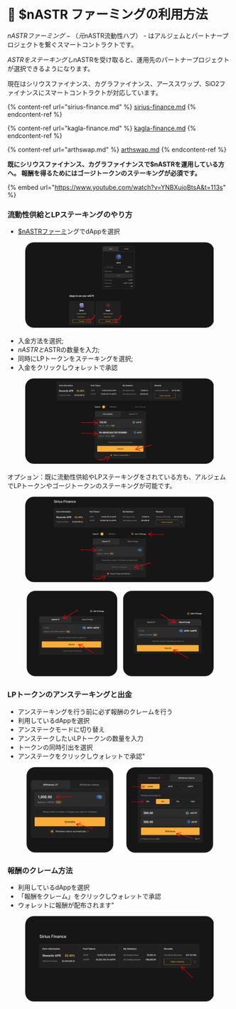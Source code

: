 # 🦈 $nASTR ファーミングの利用方法

$nASTRファーミング - （元$nASTR流動性ハブ） - はアルジェムとパートナープロジェクトを繋ぐスマートコントラクトです。

$ASTRをステーキングし$nASTRを受け取ると、運用先のパートナープロジェクトが選択できるようになります。

現在はシリウスファイナンス、カグラファイナンス、アーススワップ、SiO2ファイナンスにスマートコントラクトが対応しています。

{% content-ref url="sirius-finance.md" %}
[sirius-finance.md](sirius-finance.md)
{% endcontent-ref %}

{% content-ref url="kagla-finance.md" %}
[kagla-finance.md](kagla-finance.md)
{% endcontent-ref %}

{% content-ref url="arthswap.md" %}
[arthswap.md](arthswap.md)
{% endcontent-ref %}

**既にシリウスファイナンス、カグラファイナンスで$nASTRを運用している方へ。 報酬を得るためにはゴージトークンのステーキングが必須です。**

{% embed url="https://www.youtube.com/watch?v=YNBXuioBtsA&t=113s" %}

### 流動性供給とLPステーキングのやり方

* [$nASTRファーミ](https://app.algem.io/liquid-staking)ングでdAppを選択

<figure><img src="../../.gitbook/assets/nASTR Liquidity hub.png" alt=""><figcaption></figcaption></figure>

* 入金方法を選択;&#x20;
* $nASTRと$ASTRの数量を入力;&#x20;
* 同時にLPトークンをステーキングを選択;&#x20;
* 入金をクリックしウォレットで承認

<figure><img src="../../.gitbook/assets/Adapter contract 1 (1).png" alt=""><figcaption></figcaption></figure>

オプション：既に流動性供給やLPステーキングをされている方も、アルジェムでLPトークンやゴージトークンのステーキングが可能です。

<figure><img src="../../.gitbook/assets/Adapter contract 2.png" alt=""><figcaption></figcaption></figure>

<figure><img src="../../.gitbook/assets/Adapter contract 4.png" alt=""><figcaption></figcaption></figure>

### LPトークンのアンステーキングと出金

* アンステーキングを行う前に必ず報酬のクレームを行う&#x20;
* 利用しているdAppを選択&#x20;
* アンステークモードに切り替え&#x20;
* アンステークしたいLPトークンの数量を入力&#x20;
* トークンの同時引出を選択&#x20;
* アンステークをクリックしウォレットで承認"

<figure><img src="../../.gitbook/assets/Adapter contract 3.png" alt=""><figcaption></figcaption></figure>

### 報酬のクレーム方法

* 利用しているdAppを選択&#x20;
* 「報酬をクレーム」をクリックしウォレットで承認&#x20;
* ウォレットに報酬が配布されます"

<figure><img src="../../.gitbook/assets/Adapter contract 5.png" alt=""><figcaption></figcaption></figure>
